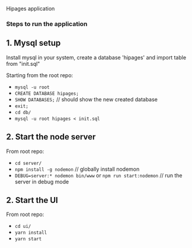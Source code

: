 Hipages application

### Steps to run the application

## 1. Mysql setup
Install mysql in your system, create a database 'hipages' and import table from "init.sql"

Starting from the root repo:
* `mysql -u root`
* `CREATE DATABASE hipages;`
* `SHOW DATABASES;` // should show the new created database
* `exit;`
* `cd db/`
* `mysql -u root hipages < init.sql`

## 2. Start the node server

From root repo:
* `cd server/`
* `npm install -g nodemon`  // globally install nodemon
* `DEBUG=server:* nodemon bin/www` or `npm run start:nodemon`  // run the server in debug mode

## 2. Start the UI

From root repo:
* `cd ui/`
* `yarn install`
* `yarn start`